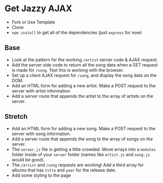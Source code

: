 # Get Jazzy AJAX

- Fork or Use Template
- Clone
- `npm install` to get all of the dependencies (just `express` for now)

## Base

- Look at the pattern for the working `/artist` server code & AJAX request. 
- Add the server side code to return all the song data when a GET request is made for `/song`. Test this is working with the browser.
- Set up a client AJAX request for `/song`, and display the song data on the DOM.
- Add an HTML form for adding a new artist. Make a POST request to the server with artist information.
- Add a server route that appends the artist to the array of artists on the server.


## Stretch

- Add an HTML form for adding a new song. Make a POST request to the server with song information.
- Add a server route that appends the song to the array of songs on the server.
- The `server.js` file is getting a little crowded. Move arrays into a `modules` folder inside of your `server` folder (names like `artist.js` and `song.js` would be good).
- The `/artist` and `/song` requests are working! Add a third array for albums that has `title` and `year` for the release date.
- Add some styling to the page
